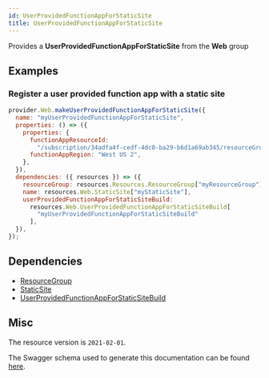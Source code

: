 ```yaml
---
id: UserProvidedFunctionAppForStaticSite
title: UserProvidedFunctionAppForStaticSite
---
```

Provides a **UserProvidedFunctionAppForStaticSite** from the **Web** group
## Examples
### Register a user provided function app with a static site
```js
provider.Web.makeUserProvidedFunctionAppForStaticSite({
  name: "myUserProvidedFunctionAppForStaticSite",
  properties: () => ({
    properties: {
      functionAppResourceId:
        "/subscription/34adfa4f-cedf-4dc0-ba29-b6d1a69ab345/resourceGroups/functionRG/providers/Microsoft.Web/sites/testFunctionApp",
      functionAppRegion: "West US 2",
    },
  }),
  dependencies: ({ resources }) => ({
    resourceGroup: resources.Resources.ResourceGroup["myResourceGroup"],
    name: resources.Web.StaticSite["myStaticSite"],
    userProvidedFunctionAppForStaticSiteBuild:
      resources.Web.UserProvidedFunctionAppForStaticSiteBuild[
        "myUserProvidedFunctionAppForStaticSiteBuild"
      ],
  }),
});

```
## Dependencies
- [ResourceGroup](../Resources/ResourceGroup.md)
- [StaticSite](../Web/StaticSite.md)
- [UserProvidedFunctionAppForStaticSiteBuild](../Web/UserProvidedFunctionAppForStaticSiteBuild.md)
## Misc
The resource version is `2021-02-01`.

The Swagger schema used to generate this documentation can be found [here](https://github.com/Azure/azure-rest-api-specs/tree/main/specification/web/resource-manager/Microsoft.Web/stable/2021-02-01/StaticSites.json).
